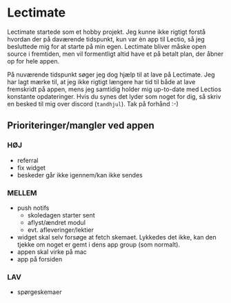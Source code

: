 # Lectimate
Lectimate startede som et hobby projekt. Jeg kunne ikke rigtigt forstå hvordan der på daværende tidspunkt, kun var èn app til Lectio, så jeg besluttede mig for at starte på min egen. Lectimate bliver måske open source i fremtiden, men vil formentligt altid have et på betalt plan, der åbner op for hele appen. 

På nuværende tidspunkt søger jeg dog hjælp til at lave på Lectimate. Jeg har lagt mærke til, at jeg ikke rigtigt længere har tid til både at lave fremskridt på appen, mens jeg samtidig holder mig up-to-date med Lectios konstante opdateringer. Hvis du synes det lyder som noget for dig, så skriv en besked til mig over discord (`tandhjul`). Tak på forhånd :-)

## Prioriteringer/mangler ved appen

### __HØJ__
- referral
- fix widget
- beskeder går ikke igennem/kan ikke sendes

### __MELLEM__
- push notifs
  - skoledagen starter sent
  - aflyst/ændret modul
  - evt. afleveringer/lektier
- widget skal selv forsøge at fetch skemaet. Lykkedes det ikke, kan den tjekke om noget er gemt i dens app group (som normalt).
- appen skal virke på mac
- app på forsiden

### __LAV__
- spørgeskemaer
